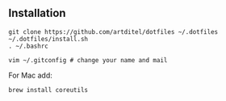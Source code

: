 ## Installation
```terminal
git clone https://github.com/artditel/dotfiles ~/.dotfiles
~/.dotfiles/install.sh
. ~/.bashrc

vim ~/.gitconfig # change your name and mail
```
For Mac add:
```
brew install coreutils
```
